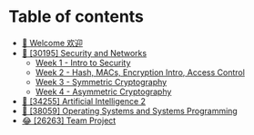 # Table of contents

* [👋 Welcome 欢迎](README.md)
* [🔐 \[30195\] Security and Networks](30195-security-and-networks/README.md)
  * [Week 1 - Intro to Security](30195-security-and-networks/week-1-intro-to-security.md)
  * [Week 2 - Hash, MACs, Encryption Intro, Access Control](30195-security-and-networks/week-2-hash-macs-encryption-intro-access-control.md)
  * [Week 3 - Symmetric Cryptography](30195-security-and-networks/week-3-symmetric-cryptography.md)
  * [Week 4 - Asymmetric Cryptography](30195-security-and-networks/week-4-asymmetric-cryptography.md)
* [🤖 \[34255\] Artificial Intelligence 2](34255-artificial-intelligence-2.md)
* [🐧 \[38059\] Operating Systems and Systems Programming](38059-operating-systems-and-systems-programming.md)
* [😂 \[26263\] Team Project](26263-team-project.md)
